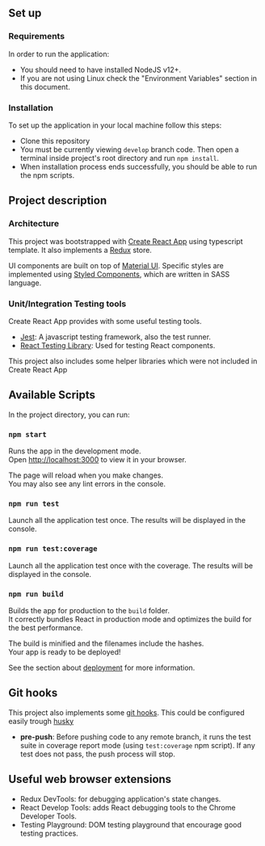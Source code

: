 ## Set up

### Requirements

In order to run the application:

- You should need to have installed NodeJS v12+.
- If you are not using Linux check the "Environment Variables" section in this document.

### Installation

To set up the application in your local machine follow this steps:

- Clone this repository
- You must be currently viewing `develop` branch code. Then open a terminal inside project's root directory and run `npm install`.
- When installation process ends successfully, you should be able to run the npm scripts.

## Project description

### Architecture

This project was bootstrapped with [Create React App](https://github.com/facebook/create-react-app) using typescript template. It also implements a [Redux](https://redux.js.org/) store.

UI components are built on top of [Material UI](https://v4.mui.com/). Specific styles are implemented using [Styled Components](https://styled-components.com/), which are written in SASS language.

### Unit/Integration Testing tools

Create React App provides with some useful testing tools.

- [Jest](https://jestjs.io): A javascript testing framework, also the test runner.
- [React Testing Library](https://testing-library.com/docs/react-testing-library/intro/): Used for testing React components.

This project also includes some helper libraries which were not included in Create React App

## Available Scripts

In the project directory, you can run:

### `npm start`

Runs the app in the development mode.\
Open [http://localhost:3000](http://localhost:3000) to view it in your browser.

The page will reload when you make changes.\
You may also see any lint errors in the console.

### `npm run test`

Launch all the application test once. The results will be displayed in the console.

### `npm run test:coverage`

Launch all the application test once with the coverage. The results will be displayed in the console.

### `npm run build`

Builds the app for production to the `build` folder.\
It correctly bundles React in production mode and optimizes the build for the best performance.

The build is minified and the filenames include the hashes.\
Your app is ready to be deployed!

See the section about [deployment](https://facebook.github.io/create-react-app/docs/deployment) for more information.

## Git hooks

This project also implements some [git hooks](https://git-scm.com/book/en/v2/Customizing-Git-Git-Hooks). This could be configured easily trough [husky](https://typicode.github.io/husky/#/)

- **pre-push**: Before pushing code to any remote branch, it runs the test suite in coverage report mode (using `test:coverage` npm script). If any test does not pass, the push process will stop.

## Useful web browser extensions

- Redux DevTools: for debugging application's state changes.
- React Develop Tools: adds React debugging tools to the Chrome Developer Tools.
- Testing Playground: DOM testing playground that encourage good testing practices.

